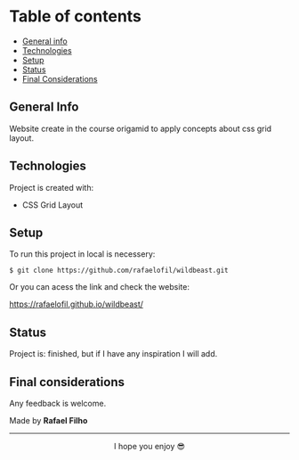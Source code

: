 # Table of contents

- [General info](#general-info)
- [Technologies](#technologies)
- [Setup](#setup)
- [Status](#status)
- [Final Considerations](#final-considerations)

## General Info

Website create in the course origamid to apply concepts about css grid layout.

## Technologies

Project is created with:

- CSS Grid Layout

## Setup

To run this project in local is necessery:

```
$ git clone https://github.com/rafaelofil/wildbeast.git
```

Or you can acess the link and check the website:

https://rafaelofil.github.io/wildbeast/

## Status

Project is: finished, but if I have any inspiration I will add.

## Final considerations

Any feedback is welcome.

Made by <b>Rafael Filho</b>

<hr>
<p align="center"> I hope you enjoy 😎</p>
